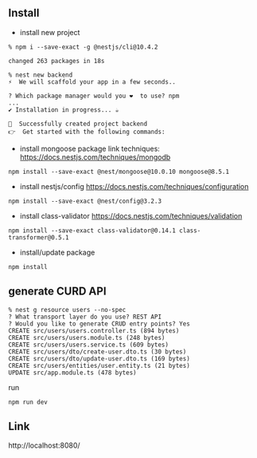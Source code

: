 ## Install
- install new project
```
% npm i --save-exact -g @nestjs/cli@10.4.2

changed 263 packages in 18s

% nest new backend
⚡  We will scaffold your app in a few seconds..

? Which package manager would you ❤️  to use? npm
...
✔ Installation in progress... ☕

🚀  Successfully created project backend
👉  Get started with the following commands:
```
- install mongoose package
link techniques: https://docs.nestjs.com/techniques/mongodb
```
npm install --save-exact @nest/mongoose@10.0.10 mongoose@8.5.1
```
- install nestjs/config
https://docs.nestjs.com/techniques/configuration
```
npm install --save-exact @nest/config@3.2.3
```
- install class-validator
https://docs.nestjs.com/techniques/validation
```
npm install --save-exact class-validator@0.14.1 class-transformer@0.5.1
```
- install/update package
```
npm install
```

## generate CURD API
```
% nest g resource users --no-spec
? What transport layer do you use? REST API
? Would you like to generate CRUD entry points? Yes
CREATE src/users/users.controller.ts (894 bytes)
CREATE src/users/users.module.ts (248 bytes)
CREATE src/users/users.service.ts (609 bytes)
CREATE src/users/dto/create-user.dto.ts (30 bytes)
CREATE src/users/dto/update-user.dto.ts (169 bytes)
CREATE src/users/entities/user.entity.ts (21 bytes)
UPDATE src/app.module.ts (478 bytes)
```

run
```
npm run dev
```

## Link
http://localhost:8080/